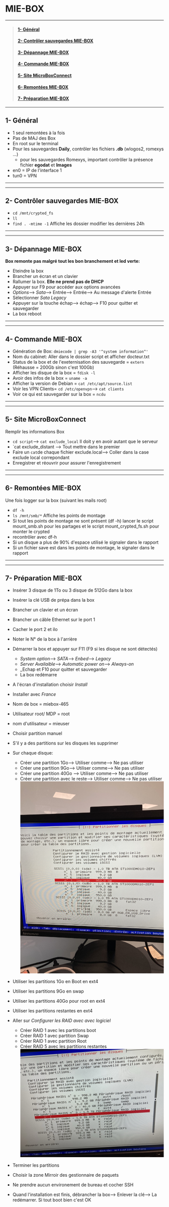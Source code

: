 # **MIE-BOX**
______
>#### [1- Général](https://github.com/Bilal-Aldimashq/Notes/blob/main/MIE/MIE-BOX.md#1--g%C3%A9n%C3%A9ral)
>#### [2- Contrôler sauvegardes MIE-BOX](https://github.com/Bilal-Aldimashq/Notes/blob/main/MIE/MIE-BOX.md#2--contr%C3%B4ler-sauvegardes-mie-box)
>#### [3- Dépannage MIE-BOX](https://github.com/Bilal-Aldimashq/Notes/blob/main/MIE/MIE-BOX.md#2--contr%C3%B4ler-Dépannage-MIE-BOX-box)
>#### [4- Commande MIE-BOX](https://github.com/Bilal-Aldimashq/Notes/blob/main/MIE/MIE-BOX.md#4--commande-mie-box)
>#### [5- Site MicroBoxConnect](https://github.com/Bilal-Aldimashq/Notes/blob/main/MIE/MIE-BOX.md#5--site-microboxconnect)
>#### [6- Remontées MIE-BOX](https://github.com/Bilal-Aldimashq/Notes/blob/main/MIE/MIE-BOX.md#6--remont%C3%A9es-mie-box)
>#### [7- Préparation MIE-BOX](https://github.com/Bilal-Aldimashq/Notes/blob/main/MIE/MIE-BOX.md#7--pr%C3%A9paration-mie-box)

_____
## **1- Général**
- 1 seul remontées à la fois
- Pas de MAJ des Box
- En root sur le terminal
- Pour les sauvegardes **Daily**, contrôler les fichiers **.db** (wlogos2, romexys ...)
  - pour les sauvegardes Romexys, important contrôler la présence fichier **egodat** et **Images**
- en0 = IP de l'interface 1
- tun0 = VPN

______
______

## **2- Contrôler sauvegardes MIE-BOX**
- `cd /mnt/crypted_fs`
- `ll`
- `find . -mtime -1` Affiche les dossier modifier les dernières 24h
_____
_____

## **3- Dépannage MIE-BOX**
**Box remonte pas malgré tout les bon branchement et led verte:**
- Eteindre la box
- Brancher un écran et un clavier
- Rallumer la box. **Elle ne prend pas de DHCP**
- Appuyer sur F9 pour accéder aux options avancées
- _Options_--> _Sata_--> Entrée--> Entrée--> Au message d'alerte Entrée
- Sélectionner _Sata Legacy_
- Appuyer sur la touche échap--> échap--> F10 pour quitter et sauvegarder
- La box reboot
____
____

## **4- Commande MIE-BOX**
- Génération de Box: `dmiecode | grep -A3 '^system information^'`
- Nom du cabinet: Aller dans le dossier script et afficher docteur.txt
- Status de la box et de l'exeternisation des sauvegarde = `extern` (Réhausse = 200Gb sinon c'est 100Gb)
- Afficher les disque de la box = `fdisk -l`
- Avoir des infos de la box = `uname -a`
- Afficher la version de Debian = `cat /etc/apt/source.list`
- Voir les VPN Clients= `cd /etc/openvpn`--> `cat clients`
- Voir ce qui est sauvegarder sur la box = `ncdu`
_____
_____

## **5- Site MicroBoxConnect**
Remplir les informations Box
- `cd script`--> `cat exclude_local` Il doit y en avoir autant que le serveur
- `cat exclude_distant --> Tout mettre dans le premier
- Faire un `cat`de chaque fichier exclude.local--> Coller dans la case exclude local correpondant
- Enregistrer et réouvrir pour assurer l'enregistrement
_____
_____

## **6- Remontées MIE-BOX**
Une fois logger sur la box (suivant les mails root)
- `df -h`
- `ls /mnt/smb/*` Affiche les points de montage
- Si tout les points de montage ne sont présent (df -h) lancer le script mount_smb.sh pour les partages et le script mount_crypted_fs.sh pour monter le crypted
- recontrôler avec df-h
- Si un disque a plus de 90% d'espace utilisé le signaler dans le rapport
- Si un fichier save est dans les points de montage, le signaler dans le rapport
____
____

## **7- Préparation MIE-BOX**
- Insérer 3 disque de 1To ou 3 disque de 512Go dans la box
- Insérer la clé USB de prépa dans la box
- Brancher un clavier et un écran
- Brancher un câble Ethernet sur le port 1
- Cacher le port 2 et ilo
- Noter le N° de la box à l'arrière
- Démarrer la box et appuyer sur F11 (F9 si les disque ne sont détectés)
  - _System option_--> _SATA_--> _Enbed_--> _Legacy_
  - _Server Availaible_--> _Automatic power on_--> _Always-on_
  - _Echap et F10 pour quitter et sauvegarder
  - La box redémarre
- A l'écran d'installation choisir _Install_
- Installer avec _France_
- Nom de box = miebox-465
- Utilisateur root/ MDP = root
- nom d'utilisateur = mieuser
- Choisir partition manuel
- S'il y a des partitions sur les disques les supprimer
- Sur chaque disque:
  - Créer une partition 1Go--> Utiliser comme--> Ne pas utiliser
  - Créer une partition 9Go--> Utiliser comme--> Ne pas utiliser
  - Créer une partition 40Go --> Utiliser comme--> Ne pas utiliser
  - Créer une partition avec le reste--> Utiliser comme--> Ne pas utiliser
![](https://github.com/Bilal-Aldimashq/Notes/blob/main/Ressources/Partition_Debian%20(1).jpg)

- Utiliser les partitions 1Go en Boot en ext4
- Utiliser les partitions 9Go en swap
- Utiliser les partitions 40Go pour root en ext4
- Utiliser les partitions restantes en ext4
- Aller sur _Configurer les RAID avec avec logiciel_
  - Créer RAID 1 avec les partitions boot
  - Créer RAID 1 avec partition Swap
  - Créer RAID 1 avec partition Root
  - Créer RAID 5 avec les partitions restantes
![](https://github.com/Bilal-Aldimashq/Notes/blob/main/Ressources/Partition_Debian%20(4).jpg)

- Terminer les partitions
- Choisir la zone Mirroir des gestionnaire de paquets
- Ne prendre aucun environement de bureau et cocher SSH
- Quand l'installation est finis, débrancher la box--> Enlever la clé--> La redémarrer. Si tout boot bien c'est OK
 




  

